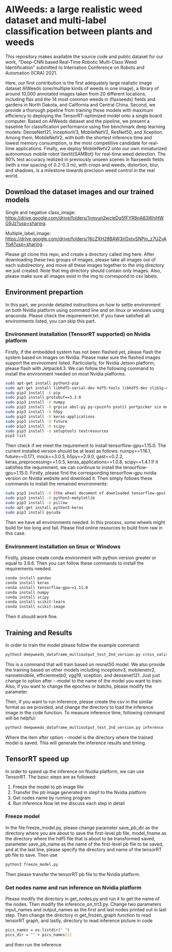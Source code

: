 # AIWeeds: a large realistic weed dataset and multi-label classification between plants and weeds #
This repository makes available the source code and public dataset for our work, "Deep-CNN based Real-Time Robotic Multi-Class Weed Identification" submitted to Internation Conference on Robots and Automation (ICRA) 2021. 

Here, our first contribution is the first adequately large realistic image dataset AIWeeds (one/multiple kinds of weeds in one image), a library of around  10,000 annotated images taken from 20 different locations, including flax and the 14 most common weeds in (flaxseeds) fields and gardens in North Dakota, and California and Central China. Second, we provide a thorough pipeline from training these models with maximum efficiency to deploying the TensorRT-optimized model onto a single board computer. Based on AIWeeds dataset and the pipeline, we present a baseline for classification performance using five benchmark deep learning models: DenseNet121, InceptionV3, MobileNetV2, ResNet50, and Xception. Among them, MobileNetV2, with both the shortest inference time and lowest memory consumption, is the most competitive candidate for real-time applications. Finally, we deploy MobileNetV2 onto our own miniaturized autonomous mobile robot \textit{SAMBot} for real-time weed detection.
The 90% test accuracy realized in previously unseen scenes in flaxseeds fields (with a row spacing of 0.2-0.3 m), with crops and weeds, distortion, blur, and shadows, is a milestone towards precision weed control in the real world.

## Download the dataset images and our trained models ##
Single and negative class_image: https://drive.google.com/drive/folders/1rmvun2wcleDq5fFYR8nA83j6hiHWG9Jz?usp=sharing. 

Multiple_label_image: https://drive.google.com/drive/folders/16cZXH28BAW3lrDxtvSNPjo_z7UZvAYoA?usp=sharing.

Please git clone this repo, and create a directory called img here. 
After downloading these two groups of images, please take all images out of each subdirectory, and move all these images together to the img directory we just created. Note that img directory should contain only images. Also, please make sure all images exist in the img to correspond to csv labels.

## Environment prepartion ##
In this part, we provide detailed instructions on how to settle environment on both Nvidia platform using command line and on linux or windows using anaconda. 
Please check the requirement.txt. If you have satisfied all environments listed, you can skip this part.

### Environment installation (TensorRT supported) on Nvidia platform ###
Firstly, if the embedded system has not been flashed yet, please flash the system based on images on Nvidia. Please make sure the flashed images support the environment listed.
Particularly, for Nvidia Jetson platform, please flash with Jetpack4.3.
We can follow the following command to install the environment needed on most Nvidia platforms. 

```bash
sudo apt-get install python3-pip
sudo apt-get install libhdf5-serial-dev hdf5-tools libhdf5-dev zlib1g-dev zip libjpeg8-dev
sudo pip3 install -U pip
sudo pip3 install protobuf==3.3.0
sudo pip3 install -U numpy
sudo pip3 install -U grpcio absl-py py-cpuinfo psutil portpicker six mock requests gast astor termcolor protobuf keras-preprocessing wrapt google-pasta
sudo pip3 install -U h5py
sudo pip3 install -U keras-applications
sudo pip3 install -U future
sudo pip3 install -U scipy
sudo pip3 install -U setuptools testresources
pip3 list
```

Then check if we meet the requirement to install tensorflow-gpu=1.15.0. The current installed version should be at least as follows:
numpy==1.16.1, future==0.17.1, mock==3.0.5, h5py==2.9.0, gast==0.2.2, keras_preprocessing==1.0.5, keras_applications==1.0.8, scipy==1.4.1
If it satisfies the requirement, we can continue to install the tensorflow-gpu=1.15.0. 
Firstly, please find the corresponding tensorflow-gpu nvidia version on Nvidia website and download it.
Then simply follows these commands to install the remained environments:

```bash
sudo pip3 install -U (the wheel document of downloaded tensorflow-gpu)
sudo pip3 install -U python3-matplotlib
sudo pip3 install -U pillow
sudo apt-get install python3-keras
sudo pip3 install pycuda
```

Then we have all environments needed. In this process, some wheels might build for too long and fail. Please find online resources to build from raw in this case.

### Environment installation on linux or Windows ###
Firstly, please create conda environment with python version greater or equal to 3.6.6. Then you can follow these commands to install the requirements needed. 
```bash  
conda install pandas
conda install keras
conda install tensorflow-gpu>=1.11.0
conda install numpy
conda install scipy
conda install scikit-learn
conda install scikit-image
```
Then it should work fine.

## Training and Results ##
In order to train the model please follow the example command:
```bash
python3 deepweeds_dataframe_multioutput_test_2nd_version.py cross_validate --model resnet50
```
This is a command that will train based on resnet50 model. We also provide the training based on other models including inceptionv3, mobilenetv2, nannetmobile, efficientnetb0, vgg19, xception, and densenet121. Just just change to option after --model to the name of the model you want to train.
Also, if you want to change the epoches or batchs, please modify the parameter.

Then, if you want to run inference, please create the csv in the similar format as we provided, and change the directory to load the inference image in the code function.
To measure inference time, following command will be helpful:
```bash
python3 deepweeds_dataframe_multioutput_test_2nd_version.py inference --model models/resnet.hdf5
```
Where the item after option --model is the directory where the trained model is saved.
This will generate the inference results and timing.

## TensorRT speed up ##
In order to speed up the inference on Nvidia platform, we can use TensorRT. The basic steps are as followed:
1. Freeze the model to pb image file 
2. Transfer the pb image generated in step1 to the Nvidia platform
3. Get nodes name by running program
4. Run inference
Now let me discuss each step in detail

### Freeze model ###
In the file freeze_model.py, please change parameter save_pb_dir as the directory where you are about to save the first-level pb file, model_fname as the directory where the hdf5 file that is about to be transformed saved, parameter save_pb_name as the name of the first-level pb file to be saved, and at the last line, please specify the directory and name of the tensorRT pb file to save. Then use
```bash
python3 freeze_model.py
```
Then please transfer the tensorRT pb file to the Nvidia platform.

### Get nodes name and run inference on Nvidia platform ###
Please modify the directory in get_nodes.py and run it to get the name of the nodes.
Then modify the inference_on_trt3.py. Change two parameters input_names and output_names as the first and last nodes printed out in last step. Then change the directory in get_frozen_graph function to read tensorRT graph, and lastly, directory to read inference picture in code 
```bash
pics_names = os.listdir(" ")
pics_dir = "" + pics_names[i]
``` 
and then run the inference


